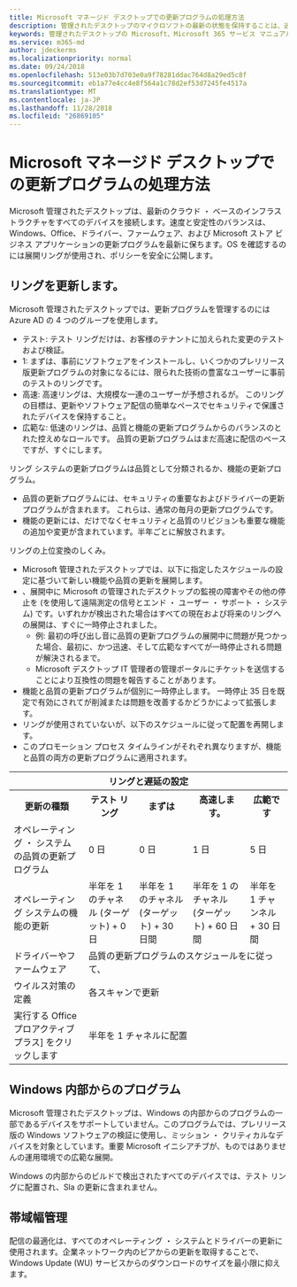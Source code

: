 ```yaml
---
title: Microsoft マネージド デスクトップでの更新プログラムの処理方法
description: 管理されたデスクトップのマイクロソフトの最新の状態を保持することは、速度と安定性のバランスです。
keywords: 管理されたデスクトップの Microsoft、Microsoft 365 サービス マニュアル
ms.service: m365-md
author: jdeckerms
ms.localizationpriority: normal
ms.date: 09/24/2018
ms.openlocfilehash: 513e03b7d703e0a9f78281ddac764d8a29ed5c8f
ms.sourcegitcommit: eb1a77e4cc4e8f564a1c78d2ef53d7245fe4517a
ms.translationtype: MT
ms.contentlocale: ja-JP
ms.lasthandoff: 11/28/2018
ms.locfileid: "26869105"
---
```

# <a name="how-updates-are-handled-in-microsoft-managed-desktop"></a>Microsoft マネージド デスクトップでの更新プログラムの処理方法


<!--This topic is the target for a "Learn more" link in the Admin Portal (aka.ms/update-rings); do not delete.-->

<!--Update management -->

Microsoft 管理されたデスクトップは、最新のクラウド ・ ベースのインフラストラクチャをすべてのデバイスを接続します。速度と安定性のバランスは、Windows、Office、ドライバー、ファームウェア、および Microsoft ストア ビジネス アプリケーションの更新プログラムを最新に保ちます。OS を確認するのには展開リングが使用され、ポリシーを安全に公開します。 

## <a name="update-rings"></a>リングを更新します。

Microsoft 管理されたデスクトップでは、更新プログラムを管理するのには Azure AD の 4 つのグループを使用します。

- テスト: テスト リングだけは、お客様のテナントに加えられた変更のテストおよび検証。  
- 1: まずは、事前にソフトウェアをインストールし、いくつかのプレリリース版更新プログラムの対象になるには、限られた技術の豊富なユーザーに事前のテストのリングです。
- 高速: 高速リングは、大規模な一連のユーザーが予想されるが。 このリングの目標は、更新やソフトウェア配信の簡単なペースでセキュリティで保護されたデバイスを保持すること。  
- 広範な: 低速のリングは、品質と機能の更新プログラムからのバランスのとれた控えめなロールです。 品質の更新プログラムはまだ高速に配信のペースですが、すぐにします。 

リング システムの更新プログラムは品質として分類されるか、機能の更新プログラム。
- 品質の更新プログラムには、セキュリティの重要なおよびドライバーの更新プログラムが含まれます。 これらは、通常の毎月の更新プログラムです。 
- 機能の更新には、だけでなくセキュリティと品質のリビジョンも重要な機能の追加や変更が含まれています。半年ごとに解放されます。 

リングの上位変換のしくみ。
- Microsoft 管理されたデスクトップでは、以下に指定したスケジュールの設定に基づいて新しい機能や品質の更新を展開します。
- 、展開中に Microsoft の管理されたデスクトップの監視の障害やその他の停止を (を使用して遠隔測定の信号とエンド ・ ユーザー ・ サポート ・ システム) です。いずれかが検出された場合はすべての現在および将来のリングへの展開は、すぐに一時停止されました。
    - 例: 最初の呼び出し音に品質の更新プログラムの展開中に問題が見つかった場合、最初に、かつ迅速、そして広範なすべてが一時停止される問題が解決されるまで。
    - Microsoft デスクトップ IT 管理者の管理ポータルにチケットを送信することにより互換性の問題を報告することがあります。
- 機能と品質の更新プログラムが個別に一時停止します。 一時停止 35 日を既定で有効にされてが削減または問題を改善するかどうかによって拡張します。
- リングが使用されていないが、以下のスケジュールに従って配置を再開します。
- このプロモーション プロセス タイムラインがそれぞれ異なりますが、機能と品質の両方の更新プログラムに適用されます。

<table>
<tr><th colspan="5">リングと遅延の設定</th></tr>
<tr><th>更新の種類</th><th>テスト リング</th><th>まずは</th><th>高速します。</th><th>広範です</th></tr>
<tr><td>オペレーティング ・ システムの品質の更新プログラム</td><td>0 日</td><td>0 日</td><td>1 日</td><td>5 日</td></tr>
<tr><td>オペレーティング システムの機能の更新</td><td>半年を 1 のチャネル (ターゲット) + 0 日</td><td>半年を 1 のチャネル (ターゲット) + 30 日間</td><td>半年を 1 のチャネル (ターゲット) + 60 日間</td><td>半年を 1 チャンネル + 30 日間</td></tr>
<tr><td>ドライバーやファームウェア</td><td colspan="4">品質の更新プログラムのスケジュールをに従って、</td></tr>
<tr><td>ウイルス対策の定義</td><td colspan="4">各スキャンで更新</td></tr>
<tr><td>実行する Office プロアクティブ プラス] をクリックします</td><td colspan="4">半年を 1 チャネルに配置</td></tr>
</table>


## <a name="windows-insider-program"></a>Windows 内部からのプログラム

Microsoft 管理されたデスクトップは、Windows の内部からのプログラムの一部であるデバイスをサポートしていません。このプログラムでは、プレリリース版の Windows ソフトウェアの検証に使用し、ミッション ・ クリティカルなデバイスを対象としています。重要 Microsoft イニシアチブが、ものではありませんの運用環境での広範な展開。 

Windows の内部からのビルドで検出されたすべてのデバイスでは、テスト リングに配置され、Sla の更新に含まれません。

## <a name="bandwidth-management"></a>帯域幅管理

配信の最適化は、すべてのオペレーティング ・ システムとドライバーの更新に使用されます。企業ネットワーク内のピアからの更新を取得することで、Windows Update (WU) サービスからのダウンロードのサイズを最小限に抑えます。


